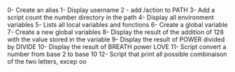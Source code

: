 0- Create an alias
1- Display username
2 - add /action to PATH
3- Add a script count the number directory in the path
4- Display all environment variables
5- Lists all local variables and fonctions
6- Create a global variable
7- Create a new global variables
8- Display the result of the addition of 128 with the value stored in the variable
9- Display the result of POWER divided by DIVIDE
10- Display the result of BREATH power LOVE
11- Script convert a number from base 2 to base 10
12- Script that print all possible combinaison of the two letters, excep oo
